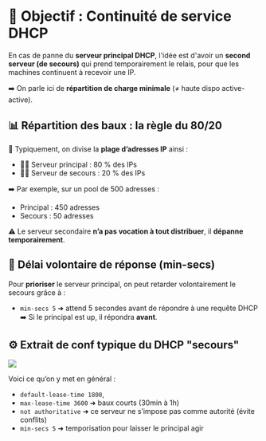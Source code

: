 # **🧠 Objectif : Continuité de service DHCP**

En cas de panne du **serveur principal DHCP**, l'idée est d'avoir un **second serveur (de secours)** qui prend temporairement le relais, pour que les machines continuent à recevoir une IP.

➡️ On parle ici de **répartition de charge minimale** (≠ haute dispo active-active).



## **📊 Répartition des baux : la règle du 80/20**

🧮 Typiquement, on divise la **plage d’adresses IP** ainsi :

- 🧑‍💻 Serveur principal : 80 % des IPs
- 👨‍🔧 Serveur de secours : 20 % des IPs

➡️ Par exemple, sur un pool de 500 adresses :

- Principal : 450 adresses
- Secours : 50 adresses

⚠️ Le serveur secondaire **n’a pas vocation à tout distribuer**, il **dépanne temporairement**.



## **🐢 Délai volontaire de réponse (min-secs)**

Pour **prioriser** le serveur principal, on peut retarder volontairement le secours grâce à :

- `min-secs 5` ➜ attend 5 secondes avant de répondre à une requête DHCP  
  ➡️ Si le principal est up, il répondra **avant**.



## **⚙️ Extrait de conf typique du DHCP "secours"**

![](../../../media/Cours-Services-réseaux-Linux-Serveur-de-secours-image1.png)

Voici ce qu’on y met en général :
- `default-lease-time 1800`,
- `max-lease-time 3600` ➜ baux courts (30min à 1h)
- `not authoritative` ➜ ce serveur ne s’impose pas comme autorité (évite conflits)
- `min-secs 5` ➜ temporisation pour laisser le principal agir




